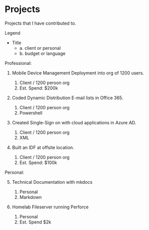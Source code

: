 # Projects

Projects that I have contributed to.

Legend

- Title
	* a. client or personal
	* b. budget or language


Professional:

1. Mobile Device Management Deployment into org of 1200 users.
	1. Client / 1200 person org
	2. Est. Spend: $200k

2. Coded Dynamic Distribution E-mail lists in Office 365.
	1. Client / 1200 person org
	2. Powershell

3. Created Single-Sign on with cloud applications in Azure AD.
	1. Client / 1200 person org
	2. XML

4. Built an IDF at offsite location.
	1. Client / 1200 person org
	2. Est. Spend: $100k


Personal:

5. Technical Documentation with mkdocs
	1. Personal
	2. Markdown

6. Homelab Fileserver running Perforce
	1. Personal
	2. Est. Spend $2k

